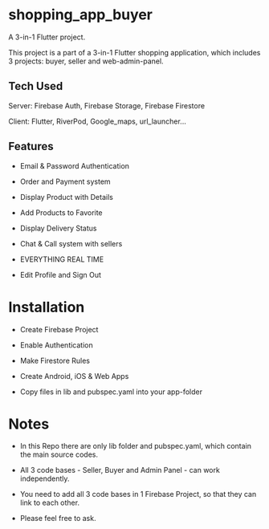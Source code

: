 # shopping_app_buyer

A 3-in-1 Flutter project.

This project is a part of a 3-in-1 Flutter shopping application, which includes 3 projects: buyer, seller and web-admin-panel.

## Tech Used

Server: Firebase Auth, Firebase Storage, Firebase Firestore

Client: Flutter, RiverPod, Google_maps, url_launcher...

## Features

- Email & Password Authentication

- Order and Payment system

- Display Product with Details

- Add Products to Favorite

- Display Delivery Status

- Chat & Call system with sellers

- EVERYTHING REAL TIME

- Edit Profile and Sign Out

# Installation

- Create Firebase Project

- Enable Authentication

- Make Firestore Rules

- Create Android, iOS & Web Apps

- Copy files in lib and pubspec.yaml into your app-folder

# Notes

- In this Repo there are only lib folder and pubspec.yaml, which contain the main source codes.

- All 3 code bases - Seller, Buyer and Admin Panel - can work independently.

- You need to add all 3 code bases in 1 Firebase Project, so that they can link to each other.

- Please feel free to ask.
